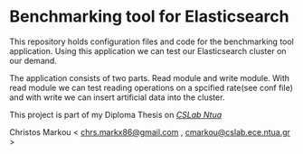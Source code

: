 # Benchmarking tool for Elasticsearch

This repository holds configuration files and code for the benchmarking tool application. Using this application we can test our Elasticsearch cluster on our demand.

The application consists of two parts. Read module and write module. With read module we can test reading operations on a spcified rate(see conf file) and with write we can insert artificial data into the cluster.
 

This project is part of my Diploma Thesis on [*CSLab Ntua*](http://www.cslab.ece.ntua.gr/)

Christos Markou  < chrs.markx86@gmail.com , cmarkou@cslab.ece.ntua.gr > 

